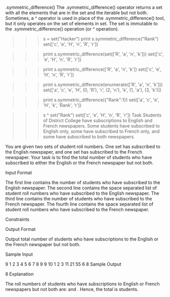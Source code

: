 .symmetric_difference()
The .symmetric_difference() operator returns a set with all the elements that are in the set and the iterable but not both.
Sometimes, a ^ operator is used in place of the .symmetric_difference() tool, but it only operates on the set of elements in set.
The set is immutable to the .symmetric_difference() operation (or ^ operation).

>>> s = set("Hacker")
>>> print s.symmetric_difference("Rank")
set(['c', 'e', 'H', 'n', 'R', 'r'])

>>> print s.symmetric_difference(set(['R', 'a', 'n', 'k']))
set(['c', 'e', 'H', 'n', 'R', 'r'])

>>> print s.symmetric_difference(['R', 'a', 'n', 'k'])
set(['c', 'e', 'H', 'n', 'R', 'r'])

>>> print s.symmetric_difference(enumerate(['R', 'a', 'n', 'k']))
set(['a', 'c', 'e', 'H', (0, 'R'), 'r', (2, 'n'), 'k', (1, 'a'), (3, 'k')])

>>> print s.symmetric_difference({"Rank":1})
set(['a', 'c', 'e', 'H', 'k', 'Rank', 'r'])

>>> s ^ set("Rank")
set(['c', 'e', 'H', 'n', 'R', 'r'])
Task
Students of District College have subscriptions to English and French newspapers. Some students have subscribed to English only, some have subscribed to French only, and some have subscribed to both newspapers.

You are given two sets of student roll numbers. One set has subscribed to the English newspaper, and one set has subscribed to the French newspaper. Your task is to find the total number of students who have subscribed to either the English or the French newspaper but not both.

Input Format

The first line contains the number of students who have subscribed to the English newspaper.
The second line contains the space separated list of student roll numbers who have subscribed to the English newspaper.
The third line contains the number of students who have subscribed to the French newspaper.
The fourth line contains the space separated list of student roll numbers who have subscribed to the French newspaper.

Constraints


Output Format

Output total number of students who have subscriptions to the English or the French newspaper but not both.

Sample Input

9
1 2 3 4 5 6 7 8 9
9
10 1 2 3 11 21 55 6 8
Sample Output

8
Explanation

The roll numbers of students who have subscriptions to English or French newspapers but not both are:
 and .
Hence, the total is  students.